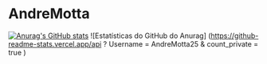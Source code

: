# AndreMotta

[![Anurag's GitHub stats](https://github-readme-stats.vercel.app/api?username=AndreMotta25)](https://github.com/anuraghazra/github-readme-stats)
![Estatísticas do GitHub do Anurag] (https://github-readme-stats.vercel.app/api ? Username = AndreMotta25 & count_private = true )
